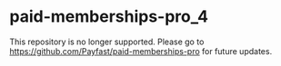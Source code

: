 # paid-memberships-pro_4

This repository is no longer supported. Please go to https://github.com/Payfast/paid-memberships-pro for future updates.
